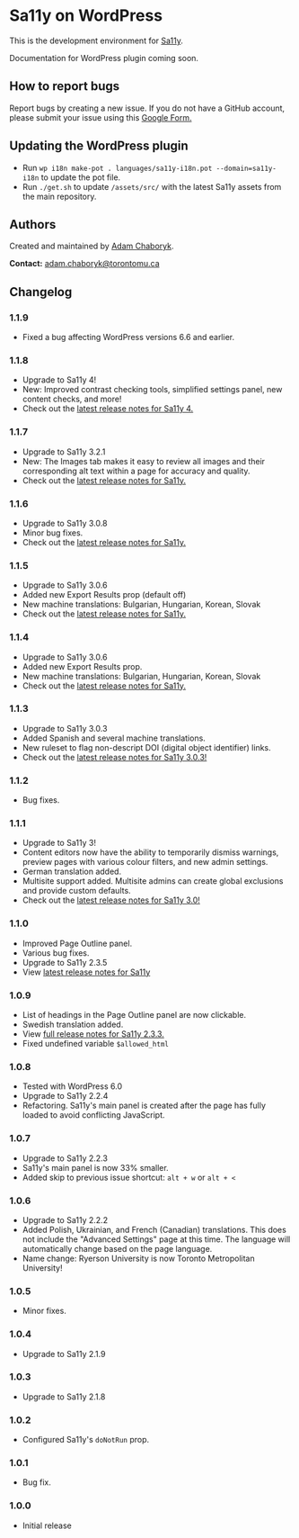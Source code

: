 # Sa11y on WordPress
This is the development environment for [Sa11y](https://github.com/ryersondmp/sa11y).

Documentation for WordPress plugin coming soon.

## How to report bugs
Report bugs by creating a new issue. If you do not have a GitHub account, please submit your issue using this [Google Form.](https://forms.gle/sjzK9XykETaoqZv99)

## Updating the WordPress plugin
- Run `wp i18n make-pot . languages/sa11y-i18n.pot --domain=sa11y-i18n` to update the pot file.
- Run `./get.sh` to update `/assets/src/` with the latest Sa11y assets from the main repository.

## Authors
Created and maintained by [Adam Chaboryk](https://github.com/adamchaboryk).

**Contact:** [adam.chaboryk@torontomu.ca](mailto:adam.chaboryk@torontomu.ca)

## Changelog

### 1.1.9
* Fixed a bug affecting WordPress versions 6.6 and earlier.

### 1.1.8
* Upgrade to Sa11y 4!
* New: Improved contrast checking tools, simplified settings panel, new content checks, and more!
* Check out the [latest release notes for Sa11y 4.](https://github.com/ryersondmp/sa11y/releases/tag/4.0.0)

### 1.1.7
* Upgrade to Sa11y 3.2.1
* New: The Images tab makes it easy to review all images and their corresponding alt text within a page for accuracy and quality.
* Check out the [latest release notes for Sa11y.](https://github.com/ryersondmp/sa11y/releases)

### 1.1.6
* Upgrade to Sa11y 3.0.8
* Minor bug fixes.
* Check out the [latest release notes for Sa11y.](https://github.com/ryersondmp/sa11y/releases)

### 1.1.5
* Upgrade to Sa11y 3.0.6
* Added new Export Results prop (default off)
* New machine translations: Bulgarian, Hungarian, Korean, Slovak
* Check out the [latest release notes for Sa11y.](https://github.com/ryersondmp/sa11y/releases)

### 1.1.4
* Upgrade to Sa11y 3.0.6
* Added new Export Results prop.
* New machine translations: Bulgarian, Hungarian, Korean, Slovak
* Check out the [latest release notes for Sa11y.](https://github.com/ryersondmp/sa11y/releases)

### 1.1.3
* Upgrade to Sa11y 3.0.3
* Added Spanish and several machine translations.
* New ruleset to flag non-descript DOI (digital object identifier) links.
* Check out the [latest release notes for Sa11y 3.0.3!](https://github.com/ryersondmp/sa11y/releases/tag/3.0.3)

### 1.1.2
* Bug fixes.

### 1.1.1
* Upgrade to Sa11y 3!
* Content editors now have the ability to temporarily dismiss warnings, preview pages with various colour filters, and new admin settings.
* German translation added.
* Multisite support added. Multisite admins can create global exclusions and provide custom defaults.
* Check out the [latest release notes for Sa11y 3.0!](https://github.com/ryersondmp/sa11y/releases/tag/3.0.0)

### 1.1.0
* Improved Page Outline panel.
* Various bug fixes.
* Upgrade to Sa11y 2.3.5
* View [latest release notes for Sa11y](https://github.com/ryersondmp/sa11y/releases/)

### 1.0.9
* List of headings in the Page Outline panel are now clickable.
* Swedish translation added.
* View [full release notes for Sa11y 2.3.3.](https://github.com/ryersondmp/sa11y/releases/tag/2.3.3)
* Fixed undefined variable `$allowed_html`

### 1.0.8
* Tested with WordPress 6.0
* Upgrade to Sa11y 2.2.4
* Refactoring. Sa11y's main panel is created after the page has fully loaded to avoid conflicting JavaScript.

### 1.0.7
* Upgrade to Sa11y 2.2.3
* Sa11y's main panel is now 33% smaller.
* Added skip to previous issue shortcut: `alt + w` or `alt + <`

### 1.0.6
* Upgrade to Sa11y 2.2.2
* Added Polish, Ukrainian, and French (Canadian) translations. This does not include the "Advanced Settings" page at this time. The language will automatically change based on the page language.
* Name change: Ryerson University is now Toronto Metropolitan University!

### 1.0.5
* Minor fixes.

### 1.0.4
* Upgrade to Sa11y 2.1.9

### 1.0.3
* Upgrade to Sa11y 2.1.8

### 1.0.2
* Configured Sa11y's `doNotRun` prop.

### 1.0.1
* Bug fix.

### 1.0.0
* Initial release